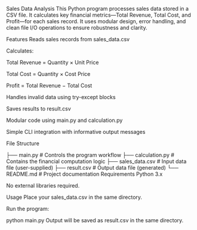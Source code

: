 Sales Data Analysis
This Python program processes sales data stored in a CSV file. It calculates key financial metrics—Total Revenue, Total Cost, and Profit—for each sales record. It uses modular design, error handling, and clean file I/O operations to ensure robustness and clarity.

Features
Reads sales records from sales_data.csv

Calculates:

Total Revenue = Quantity × Unit Price

Total Cost = Quantity × Cost Price

Profit = Total Revenue − Total Cost

Handles invalid data using try-except blocks

Saves results to result.csv

Modular code using main.py and calculation.py

Simple CLI integration with informative output messages

File Structure

├── main.py             # Controls the program workflow
├── calculation.py      # Contains the financial computation logic
├── sales_data.csv      # Input data file (user-supplied)
├── result.csv          # Output data file (generated)
└── README.md           # Project documentation
Requirements
Python 3.x

No external libraries required.

Usage
Place your sales_data.csv in the same directory.

Run the program:


python main.py
Output will be saved as result.csv in the same directory.
